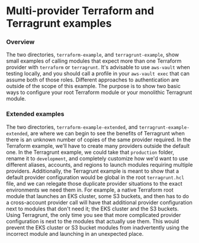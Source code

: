 # Multi-provider Terraform and Terragrunt examples

### Overview
The two directories, `terraform-example`, and `terragrunt-example`, show small examples of calling modules that expect more than one Terraform provider with `terraform` or `terragrunt`. It's advisable to use `aws-vault` when testing locally, and you should call a profile in your `aws-vault exec` that can assume both of those roles. Different approaches to authentication are outside of the scope of this example. The purpose is to show two basic ways to configure your root Terraform module or your monolithic Terragrunt module.

### Extended examples
The two directories, `terraform-example-extended`, and `terragrunt-example-extended`, are where we can begin to see the benefits of Terragrunt when there is an unknown number of copies of the same provider required. In the Terraform example, we'll have to create many providers outside the default one. In the Terragrunt example, we could take that `production` folder, rename it to `development`, and completely customize how we'd want to use different aliases, accounts, and regions to launch modules requiring multiple providers. Additionally, the Terragrunt example is meant to show that a default provider configuration would be global in the root `terragrunt.hcl` file, and we can relegate those duplicate provider situations to the exact environments we need them in. For example, a native Terraform root module that launches an EKS cluster, some S3 buckets, and then has to do a cross-account provider call will have that additional provider configuration next to modules that don't need it; the EKS cluster and the S3 buckets. Using Terragrunt, the only time you see that more complicated provider configuration is next to the modules that actually use them. This would prevent the EKS cluster or S3 bucket modules from inadvertently using the incorrect module and launching in an unexpected place. 
